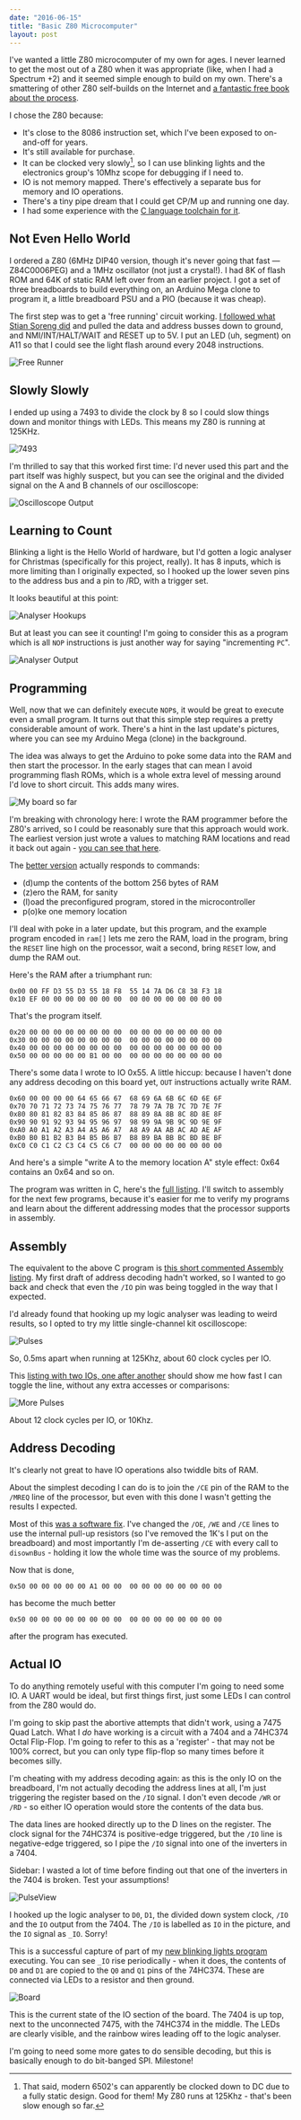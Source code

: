 ```yaml
---
date: "2016-06-15"
title: "Basic Z80 Microcomputer"
layout: post
---
```


I've wanted a little Z80 microcomputer of my own for ages. I never learned to
get the most out of a Z80 when it was appropriate (like, when I had a Spectrum
+2) and it seemed simple enough to build on my own. There's a smattering of
other Z80 self-builds on the Internet and [a fantastic free book about the
process][book].

I chose the Z80 because:

* It's close to the 8086 instruction set, which I've been exposed to
  on-and-off for years.
* It's still available for purchase.
* It can be clocked very slowly[^1], so I can use blinking lights and the
  electronics group's 10Mhz scope for debugging if I need to.
* IO is not memory mapped. There's effectively a separate bus for memory and
  IO operations.
* There's a tiny pipe dream that I could get CP/M up and running one day.
* I had some experience with the [C language toolchain for it][st].

[book]: https://books.google.co.uk/books/about/Build_Your_Own_Z80_Computer.html?id=mVQnFgWzX0AC&redir_esc=y
[st]: https://github.com/insom/spectrum-toys
[^1]: That said, modern 6502's can apparently be clocked down to DC due to a fully static design. Good for them! My Z80 runs at 125Khz - that's been slow enough so far.

Not Even Hello World
--------------------

I ordered a Z80 (6MHz DIP40 version, though it's never going that fast &mdash;
Z84C0006PEG) and a 1MHz oscillator (not just a crystal!). I had 8K of flash
ROM and 64K of static RAM left over from an earlier project. I got a set of
three breadboards to build everything on, an Arduino Mega clone to program it,
a little breadboard PSU and a PIO (because it was cheap).

The first step was to get a 'free running' circuit working. [I followed what
Stian Soreng did][ss] and pulled the data and address busses down to ground,
and NMI/INT/HALT/WAIT and RESET up to 5V. I put an LED (uh, segment) on A11 so
that I could see the light flash around every 2048 instructions.

![Free Runner](https://farm2.staticflickr.com/1516/25428787264_652b78aa8b_b.jpg)

[ss]: http://jmp.no/blog/free-running-a-z80

Slowly Slowly
-------------

I ended up using a 7493 to divide the clock by 8 so I could slow things down
and monitor things with LEDs. This means my Z80 is running at 125KHz.

![7493](https://farm2.staticflickr.com/1608/26033478585_490e37db7b_b.jpg)

I'm thrilled to say that this worked first time: I'd never used this part and
the part itself was highly suspect, but you can see the original and the
divided signal on the A and B channels of our oscilloscope:

![Oscilloscope Output](https://farm2.staticflickr.com/1711/25760704000_5d75097680_b.jpg)

Learning to Count
-----------------

Blinking a light is the Hello World of hardware, but I'd gotten a logic
analyser for Christmas (specifically for this project, really). It has 8
inputs, which is more limiting than I originally expected, so I hooked up the
lower seven pins to the address bus and a pin to /RD, with a trigger set.

It looks beautiful at this point:

![Analyser Hookups](https://farm2.staticflickr.com/1494/25760685190_e9645e76a6_b.jpg)

But at least you can see it counting! I'm going to consider this as a program
which is all `NOP` instructions is just another way for saying "incrementing
`PC`".

![Analyser Output](https://farm2.staticflickr.com/1589/25967148391_88909c7635_b.jpg)

Programming
-----------

Well, now that we can definitely execute `NOP`s, it would be great to execute
even a small program. It turns out that this simple step requires a pretty
considerable amount of work. There's a hint in the last update's pictures,
where you can see my Arduino Mega (clone) in the background.

The idea was always to get the Arduino to poke some data into the RAM and then
start the processor. In the early stages that can mean I avoid programming
flash ROMs, which is a whole extra level of messing around I'd love to
short circuit. This adds many wires.

![My board so far](https://farm2.staticflickr.com/1447/25760675350_f5b98925dd_b.jpg)

I'm breaking with chronology here: I wrote the RAM programmer before the Z80's
arrived, so I could be reasonably sure that this approach would work. The
earliest version just wrote a values to matching RAM locations and read it back
out again - [you can see that here][here].

[here]: https://github.com/insom/LittleComputer/blob/2b00e1a87da0f8c7fce4a137b793cf224114e7dc/Arduino/ram-excercise.ino

The [better version][bv] actually responds to commands:

* (d)ump the contents of the bottom 256 bytes of RAM
* (z)ero the RAM, for sanity
* (l)oad the preconfigured program, stored in the microcontroller
* p(o)ke one memory location

I'll deal with poke in a later update, but this program, and the example
program encoded in `ram[]` lets me zero the RAM, load in the program, bring
the `RESET` line high on the processor, wait a second, bring `RESET` low, and
dump the RAM out.

Here's the RAM after a triumphant run:

    0x00 00 FF D3 55 D3 55 18 F8  55 14 7A D6 C8 38 F3 18
    0x10 EF 00 00 00 00 00 00 00  00 00 00 00 00 00 00 00

That's the program itself.

    0x20 00 00 00 00 00 00 00 00  00 00 00 00 00 00 00 00
    0x30 00 00 00 00 00 00 00 00  00 00 00 00 00 00 00 00
    0x40 00 00 00 00 00 00 00 00  00 00 00 00 00 00 00 00
    0x50 00 00 00 00 00 B1 00 00  00 00 00 00 00 00 00 00

There's some data I wrote to IO 0x55. A little hiccup: because I haven't done
any address decoding on this board yet, `OUT` instructions actually write RAM.

    0x60 00 00 00 00 64 65 66 67  68 69 6A 6B 6C 6D 6E 6F
    0x70 70 71 72 73 74 75 76 77  78 79 7A 7B 7C 7D 7E 7F
    0x80 80 81 82 83 84 85 86 87  88 89 8A 8B 8C 8D 8E 8F
    0x90 90 91 92 93 94 95 96 97  98 99 9A 9B 9C 9D 9E 9F
    0xA0 A0 A1 A2 A3 A4 A5 A6 A7  A8 A9 AA AB AC AD AE AF
    0xB0 B0 B1 B2 B3 B4 B5 B6 B7  B8 B9 BA BB BC BD BE BF
    0xC0 C0 C1 C2 C3 C4 C5 C6 C7  00 00 00 00 00 00 00 00

And here's a simple "write A to the memory location A" style effect: 0x64
contains an 0x64 and so on.

The program was written in C, here's the [full listing][fl]. I'll switch to
assembly for the next few programs, because it's easier for me to verify my
programs and learn about the different addressing modes that the processor
supports in assembly.

Assembly
--------

The equivalent to the above C program is [this short commented Assembly
listing][sh]. My first draft of address decoding hadn't worked, so I wanted to
go back and check that even the `/IO` pin was being toggled in the way that I
expected.

I'd already found that hooking up my logic analyser was leading to weird
results, so I opted to try my little single-channel kit oscilloscope:

![Pulses](https://farm2.staticflickr.com/1591/26033429865_89016b98b6_b.jpg)

So, 0.5ms apart when running at 125Khz, about 60 clock cycles per IO.

This [listing with two IOs, one after another][l2] should show me how fast I
can toggle the line, without any extra accesses or comparisons:

![More Pulses](https://farm2.staticflickr.com/1448/25430914683_017dd00bfb_b.jpg)

About 12 clock cycles per IO, or 10Khz.

[fl]: https://github.com/insom/LittleComputer/blob/2b00e1a87da0f8c7fce4a137b793cf224114e7dc/C/helloc.c
[bv]: https://github.com/insom/LittleComputer/blob/2b00e1a87da0f8c7fce4a137b793cf224114e7dc/Arduino/programmer2.ino
[sh]: https://github.com/insom/LittleComputer/blob/master/ASM/IO-Test/iotest.asm
[l2]: https://github.com/insom/LittleComputer/blob/master/ASM/IO-Test-Fast/iotest.asm

Address Decoding
----------------

It's clearly not great to have IO operations also twiddle bits of RAM.

About the simplest decoding I can do is to join the `/CE` pin of the RAM to
the `/MREQ` line of the processor, but even with this done I wasn't getting
the results I expected.

Most of this [was a software fix][fix]. I've changed the `/OE`, `/WE` and
`/CE` lines to use the internal pull-up resistors (so I've removed the 1K's I
put on the breadboard) and most importantly I'm de-asserting `/CE` with every
call to `disownBus` - holding it low the whole time was the source of my
problems.

Now that is done,

    0x50 00 00 00 00 00 A1 00 00  00 00 00 00 00 00 00 00

has become the much better

    0x50 00 00 00 00 00 00 00 00  00 00 00 00 00 00 00 00

after the program has executed.

Actual IO
---------

<a name="actual"></a>
To do anything remotely useful with this computer I'm going to need some IO. A
UART would be ideal, but first things first, just some LEDs I can control from
the Z80 would do.

I'm going to skip past the abortive attempts that didn't work, using a 7475
Quad Latch. What I *do* have working is a circuit with a 7404 and a 74HC374
Octal Flip-Flop. I'm going to refer to this as a 'register' - that may not be
100% correct, but you can only type flip-flop so many times before it becomes
silly.

I'm cheating with my address decoding again: as this is the only IO on the
breadboard, I'm not actually decoding the address lines at all, I'm just
triggering the register based on the `/IO` signal. I don't even decode `/WR` or
`/RD` - so either IO operation would store the contents of the data bus.

The data lines are hooked directly up to the D lines on the register. The clock
signal for the 74HC374 is positive-edge triggered, but the `/IO` line is
negative-edge triggered, so I pipe the `/IO` signal into one of the inverters
in a 7404.

Sidebar: I wasted a lot of time before finding out that one of the inverters in
the 7404 is broken. Test your assumptions!

![PulseView](/img/z80/logic.png)

I hooked up the logic analyser to `D0`, `D1`, the divided down system clock,
`/IO` and the `IO` output from the 7404. The `/IO` is labelled as `IO` in the
picture, and the `IO` signal as `_IO`. Sorry!

This is a successful capture of part of my [new blinking lights program][p]
executing. You can see `_IO` rise periodically - when it does, the contents of
`D0` and `D1` are copied to the `Q0` and `Q1` pins of the 74HC374. These are
connected via LEDs to a resistor and then ground.

![Board](https://c3.staticflickr.com/8/7443/27662083866_f452e1984f_b.jpg)

This is the current state of the IO section of the board. The 7404 is up top,
next to the unconnected 7475, with the 74HC374 in the middle. The LEDs are
clearly visible, and the rainbow wires leading off to the logic analyser.

I'm going to need some more gates to do sensible decoding, but this is
basically enough to do bit-banged SPI. Milestone!

[fix]: https://github.com/insom/LittleComputer/commit/23eed6f863597db5c3388b5f3c4e23921836a4f2
[p]: https://github.com/insom/LittleComputer/blob/d1e3079c07656b3a98e27f5b5f59077300983fe9/ASM/Flasher/flasher.asm
